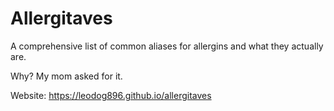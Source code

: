 # Allergitaves

A comprehensive list of common aliases for allergins and what they actually are.

Why? My mom asked for it.

Website: https://leodog896.github.io/allergitaves